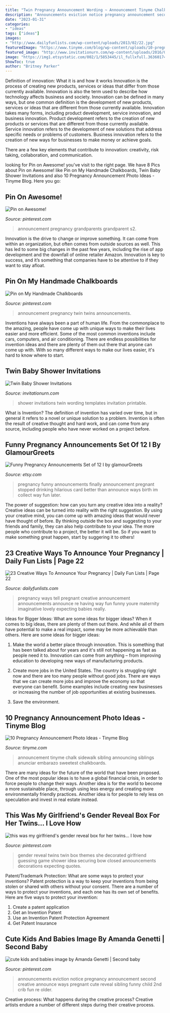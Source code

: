 ```yaml
---
title: "Twin Pregnancy Announcement Wording ~ Announcement Tinyme Chalk Sidewalk Sibling Announcing Siblings Anunciar Embarazo Sweetest Chalkboards"
description: "Announcements eviction notice pregnancy announcement second creative announce ways pregnant cute reveal sibling funny child 2nd crib fun re older"
date: "2023-01-31"
categories:
- "ideas"
tags: ["ideas"]
images:
- "http://www.dailyfunlists.com/wp-content/uploads/2013/02/22.jpg"
featuredImage: "https://www.tinyme.com/blog/wp-content/uploads/10-pregnancy-announcement-photo-ideas/10-Pregnancy-Announcement-Photo-Ideas-9.jpg"
featured_image: "http://www.invitationurn.com/wp-content/uploads/2016/08/twin_baby_shower_invitations_wording.jpg"
image: "https://img1.etsystatic.com/002/1/5853445/il_fullxfull.363601747_qbg1.jpg"
ShowToc: true
author: "Britney Parker"
---
```



Definition of innovation: What it is and how it works
Innovation is the process of creating new products, services or ideas that differ from those currently available. Innovation is also the term used to describe how technology affects business and society. Innovation can be defined in many ways, but one common definition is the development of new products, services or ideas that are different from those currently available.
Innovation takes many forms, including product development, service innovation, and business innovation. Product development refers to the creation of new products or services that are different from those currently available. Service innovation refers to the development of new solutions that address specific needs or problems of customers. Business innovation refers to the creation of new ways for businesses to make money or achieve goals.

There are a few key elements that contribute to innovation: creativity, risk taking, collaboration, and communication.

	

		
looking for Pin on Awesome! you've visit to the right page. We have 8 Pics about Pin on Awesome! like Pin on My Handmade Chalkboards, Twin Baby Shower Invitations and also 10 Pregnancy Announcement Photo Ideas - Tinyme Blog. Here you go:
		
    
## Pin On Awesome!

<img loading=lazy src="https://i.pinimg.com/736x/4c/41/6f/4c416f83d12c7cfca2c7558a8f561a76--grandparent-pregnancy-announcement-pregnancy-announcements.jpg" onerror="this.onerror=null;this.src='https://tse2.mm.bing.net/th?id=OIP.wPEc8utl5l57KxUYZf_RBAHaJ3&amp;pid=15.1';" alt="Pin on Awesome!">

_Source: pinterest.com_

>announcement pregnancy grandparents grandparent s2. 

	

Innovation is the drive to change or improve something. It can come from within an organization, but often comes from outside sources as well. This has led to some big changes in the past few years, including the rise of app development and the downfall of online retailer Amazon. Innovation is key to success, and it’s something that companies have to be attentive to if they want to stay afloat.

    
## Pin On My Handmade Chalkboards

<img loading=lazy src="https://i.pinimg.com/736x/19/55/2d/19552d6b678ff0319495097bafcc86a0--twins-announcement-pregnancy-announcements.jpg" onerror="this.onerror=null;this.src='https://tse3.mm.bing.net/th?id=OIP.QZPWzA5Hb0Fxy8tbzBbXQgHaLt&amp;pid=15.1';" alt="Pin on My Handmade Chalkboards">

_Source: pinterest.com_

>announcement pregnancy twin twins announcements. 

	

Inventions have always been a part of human life. From the commonplace to the amazing, people have come up with unique ways to make their lives easier and more efficient. Some of the most common inventions include cars, computers, and air conditioning. There are endless possibilities for invention ideas and there are plenty of them out there that anyone can come up with. With so many different ways to make our lives easier, it's hard to know where to start.

    
## Twin Baby Shower Invitations

<img loading=lazy src="http://www.invitationurn.com/wp-content/uploads/2016/08/twin_baby_shower_invitations_wording.jpg" onerror="this.onerror=null;this.src='https://tse4.mm.bing.net/th?id=OIP.OpROLarqWQ7uN5V2Ul-_cQHaKX&amp;pid=15.1';" alt="Twin Baby Shower Invitations">

_Source: invitationurn.com_

>shower invitations twin wording templates invitation printable. 

	

What is Invention?
The definition of invention has varied over time, but in general it refers to a novel or unique solution to a problem. Invention is often the result of creative thought and hard work, and can come from any source, including people who have never worked on a project before.

    
## Funny Pregnancy Announcements Set Of 12 I By GlamourGreets

<img loading=lazy src="https://img1.etsystatic.com/002/1/5853445/il_fullxfull.363601747_qbg1.jpg" onerror="this.onerror=null;this.src='https://tse1.mm.bing.net/th?id=OIP.3F2aNswqWYwYdaDG15fdIgHaJ4&amp;pid=15.1';" alt="Funny Pregnancy Announcements Set of 12 I by glamourGreets">

_Source: etsy.com_

>pregnancy funny announcements finally announcement pregnant stopped drinking hilarious card better than announce ways birth im collect way fun later. 

	

The power of suggestion: how can you turn any creative idea into a reality?
Creative ideas can be turned into reality with the right suggestion. By using your creative mind, you can come up with amazing ideas that would never have thought of before. By thinking outside the box and suggesting to your friends and family, they can also help contribute to your idea. The more people who contribute to a project, the better it will be. So if you want to make something great happen, start by suggering it to others!

    
## 23 Creative Ways To Announce Your Pregnancy | Daily Fun Lists | Page 22

<img loading=lazy src="http://www.dailyfunlists.com/wp-content/uploads/2013/02/22.jpg" onerror="this.onerror=null;this.src='https://tse3.mm.bing.net/th?id=OIP.xZ1ZLRyZUVi6wkPTkYmDvAAAAA&amp;pid=15.1';" alt="23 Creative Ways To Announce Your Pregnancy | Daily Fun Lists | Page 22">

_Source: dailyfunlists.com_

>pregnancy ways tell pregnant creative announcement announcements announce re having way fun funny youre maternity imaginative lovely expecting babies really. 

	

Ideas for Bigger Ideas: What are some ideas for bigger ideas?
When it comes to big ideas, there are plenty of them out there. And while all of them have potential to make a real impact, some may be more achievable than others. Here are some ideas for bigger ideas:
1. Make the world a better place through innovation. This is something that has been talked about for years and it's still not happening as fast as people need it to. Innovation can come from anything – from improving education to developing new ways of manufacturing products.

2. Create more jobs in the United States. The country is struggling right now and there are too many people without good jobs. There are ways that we can create more jobs and improve the economy so that everyone can benefit. Some examples include creating new businesses or increasing the number of job opportunities at existing businesses.

3. Save the environment.

    
## 10 Pregnancy Announcement Photo Ideas - Tinyme Blog

<img loading=lazy src="https://www.tinyme.com/blog/wp-content/uploads/10-pregnancy-announcement-photo-ideas/10-Pregnancy-Announcement-Photo-Ideas-9.jpg" onerror="this.onerror=null;this.src='https://tse3.mm.bing.net/th?id=OIP.ieSTZyUa8pAZ1mpy56RI3AHaLH&amp;pid=15.1';" alt="10 Pregnancy Announcement Photo Ideas - Tinyme Blog">

_Source: tinyme.com_

>announcement tinyme chalk sidewalk sibling announcing siblings anunciar embarazo sweetest chalkboards. 

	

There are many ideas for the future of the world that have been proposed. One of the most popular ideas is to have a global financial crisis, in order to force people to change their ways. Another idea is for the world to become a more sustainable place, through using less energy and creating more environmentally friendly practices. Another idea is for people to rely less on speculation and invest in real estate instead.

    
## This Was My Girlfriend&#039;s Gender Reveal Box For Her Twins... I Love How

<img loading=lazy src="https://i.pinimg.com/originals/38/93/48/38934834a5df99e40b6ca61d195d6e06.jpg" onerror="this.onerror=null;this.src='https://tse1.mm.bing.net/th?id=OIP.D2jg5wYmyZqA0kyDYb_QdgHaLH&amp;pid=15.1';" alt="this was my girlfriend&#039;s gender reveal box for her twins... I love how">

_Source: pinterest.com_

>gender reveal twins twin box themes she decorated girlfriend guessing game shower idea securing bow closed announcements decorations expecting quotes. 

	

Patent/Trademark Protection: What are some ways to protect your inventions?
Patent protection is a way to keep your inventions from being stolen or shared with others without your consent. There are a number of ways to protect your inventions, and each one has its own set of benefits. Here are five ways to protect your invention: 
1. Create a patent application 
2. Get an Invention Patent 
3. Use an Invention Patent Protection Agreement 
4. Get Patent Insurance 

    
## Cute Kids And Babies Image By Amanda Genetti | Second Baby

<img loading=lazy src="https://i.pinimg.com/originals/12/20/5d/12205dcb4573ccb231a927c430a97d17.jpg" onerror="this.onerror=null;this.src='https://tse4.mm.bing.net/th?id=OIP.qMuZPw1VuECEHoT50fkJcgHaJ4&amp;pid=15.1';" alt="cute kids and babies image by Amanda Genetti | Second baby">

_Source: pinterest.com_

>announcements eviction notice pregnancy announcement second creative announce ways pregnant cute reveal sibling funny child 2nd crib fun re older. 

	

Creative process: What happens during the creative process?
Creative artists endure a number of different steps during their creative process.

